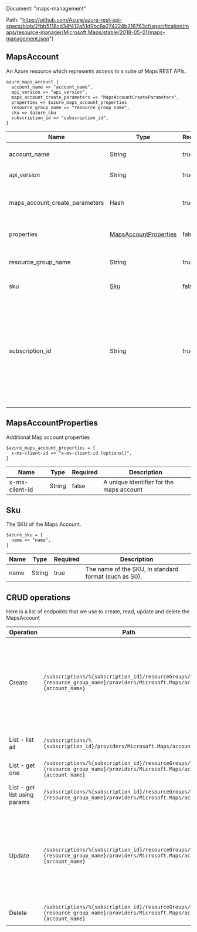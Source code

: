 Document: "maps-management"


Path: "https://github.com/Azure/azure-rest-api-specs/blob/2fbb5118cd34f412a51d9bc8a274224b216763cf/specification/maps/resource-manager/Microsoft.Maps/stable/2018-05-01/maps-management.json")

## MapsAccount

An Azure resource which represents access to a suite of Maps REST APIs.

```puppet
azure_maps_account {
  account_name => "account_name",
  api_version => "api_version",
  maps_account_create_parameters => "MapsAccountCreateParameters",
  properties => $azure_maps_account_properties
  resource_group_name => "resource_group_name",
  sku => $azure_sku
  subscription_id => "subscription_id",
}
```

| Name        | Type           | Required       | Description       |
| ------------- | ------------- | ------------- | ------------- |
|account_name | String | true | The name of the Maps Account. |
|api_version | String | true | Client Api Version. |
|maps_account_create_parameters | Hash | true | The new or updated parameters for the Maps Account. |
|properties | [MapsAccountProperties](#mapsaccountproperties) | false | The map account properties. |
|resource_group_name | String | true | The name of the Azure Resource Group. |
|sku | [Sku](#sku) | false | The SKU of this account. |
|subscription_id | String | true | Subscription credentials which uniquely identify Microsoft Azure subscription. The subscription ID forms part of the URI for every service call. |
        
## MapsAccountProperties

Additional Map account properties

```puppet
$azure_maps_account_properties = {
  x-ms-client-id => "x-ms-client-id (optional)",
}
```

| Name        | Type           | Required       | Description       |
| ------------- | ------------- | ------------- | ------------- |
|x-ms-client-id | String | false | A unique identifier for the maps account |
        
## Sku

The SKU of the Maps Account.

```puppet
$azure_sku = {
  name => "name",
}
```

| Name        | Type           | Required       | Description       |
| ------------- | ------------- | ------------- | ------------- |
|name | String | true | The name of the SKU, in standard format (such as S0). |



## CRUD operations

Here is a list of endpoints that we use to create, read, update and delete the MapsAccount

| Operation | Path | Verb | Description | OperationID |
| ------------- | ------------- | ------------- | ------------- | ------------- |
|Create|`/subscriptions/%{subscription_id}/resourceGroups/%{resource_group_name}/providers/Microsoft.Maps/accounts/%{account_name}`|Put|Create or update a Maps Account. A Maps Account holds the keys which allow access to the Maps REST APIs.|Accounts_CreateOrUpdate|
|List - list all|`/subscriptions/%{subscription_id}/providers/Microsoft.Maps/accounts`|Get|Get all Maps Accounts in a Subscription|Accounts_ListBySubscription|
|List - get one|`/subscriptions/%{subscription_id}/resourceGroups/%{resource_group_name}/providers/Microsoft.Maps/accounts/%{account_name}`|Get|Get a Maps Account.|Accounts_Get|
|List - get list using params|`/subscriptions/%{subscription_id}/resourceGroups/%{resource_group_name}/providers/Microsoft.Maps/accounts`|Get|Get all Maps Accounts in a Resource Group|Accounts_ListByResourceGroup|
|Update|`/subscriptions/%{subscription_id}/resourceGroups/%{resource_group_name}/providers/Microsoft.Maps/accounts/%{account_name}`|Put|Create or update a Maps Account. A Maps Account holds the keys which allow access to the Maps REST APIs.|Accounts_CreateOrUpdate|
|Delete|`/subscriptions/%{subscription_id}/resourceGroups/%{resource_group_name}/providers/Microsoft.Maps/accounts/%{account_name}`|Delete|Delete a Maps Account.|Accounts_Delete|
